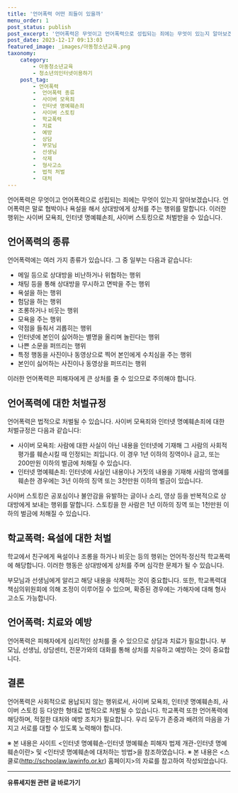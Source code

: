 ```yaml
---
title: '언어폭력 어떤 죄들이 있을까'
menu_order: 1
post_status: publish
post_excerpt: '언어폭력은 무엇이고 언어폭력으로 성립되는 죄에는 무엇이 있는지 알아보겠습니다. 언어폭력은 말로 협박이나 욕설을 해서 상대방에게 상처를 주는 행위를 말합니다. 이러한 행위는 사이버 모욕죄, 인터넷 명예훼손죄, 사이버 스토킹으로 처벌받을 수 있습니다.'
post_date: 2023-12-17 09:13:03
featured_image: _images/아동청소년교육.png
taxonomy:
    category:
        - 아동청소년교육
        - 청소년의인터넷이용하기
    post_tag:
        - 언어폭력
        -  언어폭력 종류
        -  사이버 모욕죄
        -  인터넷 명예훼손죄
        -  사이버 스토킹
        -  학교폭력
        -  치료
        -  예방
        -  상담
        -  부모님
        -  선생님
        -  삭제
        -  형사고소
        -  법적 처벌
        -  대처
---
```



언어폭력은 무엇이고 언어폭력으로 성립되는 죄에는 무엇이 있는지 알아보겠습니다. 언어폭력은 말로 협박이나 욕설을 해서 상대방에게 상처를 주는 행위를 말합니다. 이러한 행위는 사이버 모욕죄, 인터넷 명예훼손죄, 사이버 스토킹으로 처벌받을 수 있습니다.

## 언어폭력의 종류
언어폭력에는 여러 가지 종류가 있습니다. 그 중 일부는 다음과 같습니다:
- 메일 등으로 상대방을 비난하거나 위협하는 행위
- 채팅 등을 통해 상대방을 무시하고 면박을 주는 행위
- 욕설을 하는 행위
- 험담을 하는 행위
- 조롱하거나 비웃는 행위
- 모욕을 주는 행위
- 약점을 들춰서 괴롭히는 행위
- 인터넷에 본인이 싫어하는 별명을 올리며 놀린다는 행위
- 나쁜 소문을 퍼뜨리는 행위
- 특정 행동을 사진이나 동영상으로 찍어 본인에게 수치심을 주는 행위
- 본인이 싫어하는 사진이나 동영상을 퍼뜨리는 행위

이러한 언어폭력은 피해자에게 큰 상처를 줄 수 있으므로 주의해야 합니다.

## 언어폭력에 대한 처벌규정
언어폭력은 법적으로 처벌될 수 있습니다. 사이버 모욕죄와 인터넷 명예훼손죄에 대한 처벌규정은 다음과 같습니다:

- 사이버 모욕죄: 사람에 대한 사실이 아닌 내용을 인터넷에 기재해 그 사람의 사회적 평가를 훼손시킬 때 인정되는 죄입니다. 이 경우 1년 이하의 징역이나 금고, 또는 200만원 이하의 벌금에 처해질 수 있습니다.
- 인터넷 명예훼손죄: 인터넷에 사실인 내용이나 거짓의 내용을 기재해 사람의 명예를 훼손한 경우에는 3년 이하의 징역 또는 3천만원 이하의 벌금이 있습니다.

사이버 스토킹은 공포심이나 불안감을 유발하는 글이나 소리, 영상 등을 반복적으로 상대방에게 보내는 행위를 말합니다. 스토킹을 한 사람은 1년 이하의 징역 또는 1천만원 이하의 벌금에 처해질 수 있습니다.

## 학교폭력: 욕설에 대한 처벌
학교에서 친구에게 욕설이나 조롱을 하거나 비웃는 등의 행위는 언어적·정신적 학교폭력에 해당합니다. 이러한 행동은 상대방에게 상처를 주며 심각한 문제가 될 수 있습니다. 

부모님과 선생님에게 알리고 해당 내용을 삭제하는 것이 중요합니다. 또한, 학교폭력대책심의위원회에 의해 조정이 이루어질 수 있으며, 확증된 경우에는 가해자에 대해 형사고소도 가능합니다.

## 언어폭력: 치료와 예방
언어폭력은 피해자에게 심리적인 상처를 줄 수 있으므로 상담과 치료가 필요합니다. 부모님, 선생님, 상담센터, 전문가와의 대화를 통해 상처를 치유하고 예방하는 것이 중요합니다.

## 결론
언어폭력은 사회적으로 용납되지 않는 행위로서, 사이버 모욕죄, 인터넷 명예훼손죄, 사이버 스토킹 등 다양한 형태로 법적으로 처벌될 수 있습니다. 학교폭력 또한 언어폭력에 해당하며, 적절한 대처와 예방 조치가 필요합니다. 우리 모두가 존중과 배려의 마음을 가지고 서로를 대할 수 있도록 노력해야 합니다.

※ 본 내용은 사이트 <인터넷 명예훼손-인터넷 명예훼손 피해자 법제 개관-인터넷 명예훼손이란> 및 <인터넷 명예훼손에 대처하는 방법>을 참조하였습니다. 
※ 본 내용은 <스쿨로(http://schoolaw.lawinfo.or.kr) 홈페이지>의 자료를 참고하여 작성되었습니다.
<!-- wp:separator -->
<hr class="wp-block-separator has-alpha-channel-opacity"/>
<!-- /wp:separator -->

<!-- wp:group {"backgroundColor":"base","layout":{"type":"constrained"}} -->
<div class="wp-block-group has-base-background-color has-background"><!-- wp:paragraph {"align":"center","fontSize":"medium"} -->
<p class="has-text-align-center has-large-font-size"><strong>유류세지원 관련 글 바로가기</strong></p>
<!-- /wp:paragraph -->


<!-- wp:latest-posts
{"categories":[{"id":14360,"count":19,"description":"","link":"https://uknowlaw.com/category/%ec%9c%a0%eb%a5%98%ec%84%b8%ec%a7%80%ec%9b%90/","name":"유류세지원","slug":"유류세지원","taxonomy":"category","parent":0,"meta":[],"_links":{"self":[{"href":"https://uknowlaw.com/wp-json/wp/v2/categories/14360"}],"collection":[{"href":"https://uknowlaw.com/wp-json/wp/v2/categories"}],"about":[{"href":"https://uknowlaw.com/wp-json/wp/v2/taxonomies/category"}],"wp:post_type":[{"href":"https://uknowlaw.com/wp-json/wp/v2/posts?categories=14360"}],"curies":[{"name":"wp","href":"https://api.w.org/{rel}","templated":true}]}}],"postsToShow":100,"excerptLength":28,"postLayout":"grid","columns":2,"featuredImageAlign":"left","featuredImageSizeSlug":"large","fontSize":"small"} /--></div>
<!-- /wp:group -->